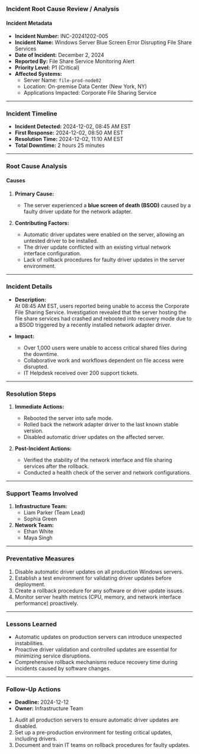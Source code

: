 ### **Incident Root Cause Review / Analysis**

#### **Incident Metadata**

-   **Incident Number:** INC-20241202-005
-   **Incident Name:** Windows Server Blue Screen Error Disrupting File Share Services
-   **Date of Incident:** December 2, 2024
-   **Reported By:** File Share Service Monitoring Alert
-   **Priority Level:** P1 (Critical)
-   **Affected Systems:**
    -   Server Name: `file-prod-node02`
    -   Location: On-premise Data Center (New York, NY)
    -   Applications Impacted: Corporate File Sharing Service

----------

### **Incident Timeline**

-   **Incident Detected:** 2024-12-02, 08:45 AM EST
-   **First Response:** 2024-12-02, 08:50 AM EST
-   **Resolution Time:** 2024-12-02, 11:10 AM EST
-   **Total Downtime:** 2 hours 25 minutes

----------

### **Root Cause Analysis**

#### **Causes**

1.  **Primary Cause:**
    
    -   The server experienced a **blue screen of death (BSOD)** caused by a faulty driver update for the network adapter.
2.  **Contributing Factors:**
    
    -   Automatic driver updates were enabled on the server, allowing an untested driver to be installed.
    -   The driver update conflicted with an existing virtual network interface configuration.
    -   Lack of rollback procedures for faulty driver updates in the server environment.

----------

### **Incident Details**

-   **Description:**  
    At 08:45 AM EST, users reported being unable to access the Corporate File Sharing Service. Investigation revealed that the server hosting the file share services had crashed and rebooted into recovery mode due to a BSOD triggered by a recently installed network adapter driver.
    
-   **Impact:**
    
    -   Over 1,000 users were unable to access critical shared files during the downtime.
    -   Collaborative work and workflows dependent on file access were disrupted.
    -   IT Helpdesk received over 200 support tickets.

----------

### **Resolution Steps**

1.  **Immediate Actions:**
    
    -   Rebooted the server into safe mode.
    -   Rolled back the network adapter driver to the last known stable version.
    -   Disabled automatic driver updates on the affected server.
2.  **Post-Incident Actions:**
    
    -   Verified the stability of the network interface and file sharing services after the rollback.
    -   Conducted a health check of the server and network configurations.

----------

### **Support Teams Involved**

1.  **Infrastructure Team:**
    -   Liam Parker (Team Lead)
    -   Sophia Green
2.  **Network Team:**
    -   Ethan White
    -   Maya Singh

----------

### **Preventative Measures**

1.  Disable automatic driver updates on all production Windows servers.
2.  Establish a test environment for validating driver updates before deployment.
3.  Create a rollback procedure for any software or driver update issues.
4.  Monitor server health metrics (CPU, memory, and network interface performance) proactively.

----------

### **Lessons Learned**

-   Automatic updates on production servers can introduce unexpected instabilities.
-   Proactive driver validation and controlled updates are essential for minimizing service disruptions.
-   Comprehensive rollback mechanisms reduce recovery time during incidents caused by software changes.

----------

### **Follow-Up Actions**

-   **Deadline:** 2024-12-12
-   **Owner:** Infrastructure Team

1.  Audit all production servers to ensure automatic driver updates are disabled.
2.  Set up a pre-production environment for testing critical updates, including drivers.
3.  Document and train IT teams on rollback procedures for faulty updates.